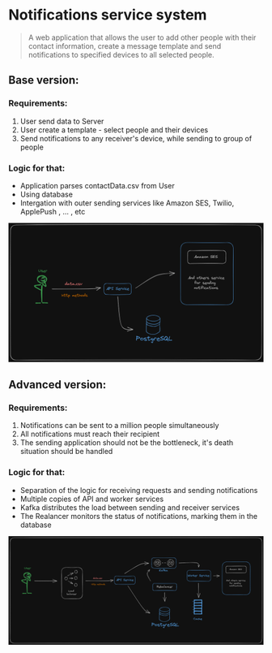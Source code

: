 # Notifications service system

> A web application that allows the user to add other people with their contact information, create a message template and send notifications to specified devices to all selected people.

## Base version:

### Requirements:

1. User send data to Server
2. User create a template - select people and their devices
3. Send notifications to any receiver's device, while sending to group of people

### Logic for that:

+ Application parses contactData.csv from User
+ Using database
+ Intergation with outer sending services like Amazon SES, Twilio, ApplePush , ... , etc
  
![scheema1](./service_1.0.png)

## Advanced version:

### Requirements:

1. Notifications can be sent to a million people simultaneously
2. All notifications must reach their recipient
3. The sending application should not be the bottleneck, it's death situation should be handled

### Logic for that:

+ Separation of the logic for receiving requests and sending notifications
+ Multiple copies of API and worker services
+ Kafka distributes the load between sending and receiver services
+ The Realancer monitors the status of notifications, marking them in the database

![scheema2](./service_2.0.png)

